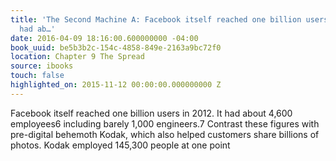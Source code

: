 ```yaml
---
title: 'The Second Machine A: Facebook itself reached one billion users in 2012. It
  had ab…'
date: 2016-04-09 18:16:00.600000000 -04:00
book_uuid: be5b3b2c-154c-4858-849e-2163a9bc72f0
location: Chapter 9 The Spread
source: ibooks
touch: false
highlighted_on: 2015-11-12 00:00:00.000000000 Z
---
```


Facebook itself reached one billion users in 2012. It had about 4,600 employees6 including barely 1,000 engineers.7
Contrast these figures with pre-digital behemoth Kodak, which also helped customers share billions of photos. Kodak employed 145,300 people at one point